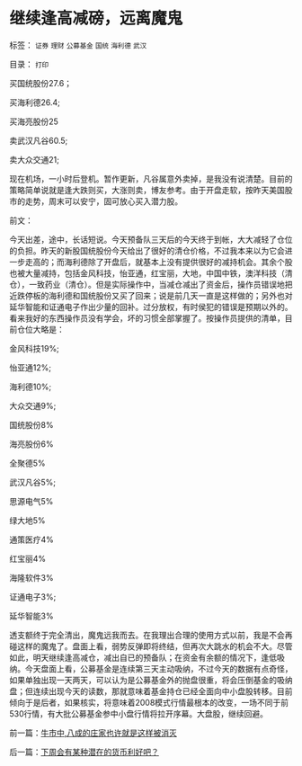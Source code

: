 # 继续逢高减磅，远离魔鬼

标签： `证券` `理财` `公募基金` `国统` `海利德` `武汉` 

目录： `打印`

买国统股份27.6；

买海利德26.4;

买海亮股份25

卖武汉凡谷60.5;

卖大众交通21;



现在机场，一小时后登机。暂作更新，凡谷属意外卖掉，是我没有说清楚。目前的策略简单说就是逢大跌则买，大涨则卖，博友参考。由于开盘走软，按昨天美国股市的走势，周末可以安宁，固可放心买入潜力股。



前文：



今天出差，途中，长话短说。今天预备队三天后的今天终于到帐，大大减轻了仓位的负担。昨天的新股国统股份今天给出了很好的清仓价格，不过我本来以为它会进一步走高的；而海利德除了开盘后，就基本上没有提供很好的减持机会。其余个股也被大量减持，包括金风科技，怡亚通，红宝丽，大地，中国中铁，澳洋科技（清仓），一致药业（清仓）。但是实际操作中，当减仓减出了资金后，操作员错误地把近跌停板的海利德和国统股份又买了回来；说是前几天一直是这样做的；另外也对延华智能和证通电子作出少量的回补。过分放权，有时侯犯的错误是预期以外的。看来我好的东西操作员没有学会，坏的习惯全部掌握了。按操作员提供的清单，目前仓位大略是：



金风科技19%;

怡亚通12%;

海利德10%;

大众交通9%;

国统股份8%

海亮股份6%

全聚德5%

武汉凡谷5%;

思源电气5%

绿大地5%

通策医疗4%

红宝丽4%

海隆软件3%

证通电子3%;

延华智能3%



透支额终于完全清出，魔鬼远我而去。在我理出合理的使用方式以前，我是不会再碰这样的魔鬼了。盘面上看，弱势反弹即将终结，但再次大跳水的机会不大。尽管如此，明天继续逢高减仓，减出自已的预备队；在资金有余额的情况下，逢低吸纳。今天盘面上看，公募基金是连续第三天主动吸纳，不过今天的数据有点奇怪，如果单独出现一天两天，可以认为是公募基金外的抛盘很重，将会压倒基金的吸纳盘；但连续出现今天的读数，那就意味着基金持仓已经全面向中小盘股转移。目前倾向于是后者，如果核实，将意味着2008模式行情最根本的改变，一场不同于前530行情，有大批公募基金参中小盘行情将拉开序幕。大盘股，继续回避。



前一篇：[牛市中,八成的庄家也许就是这样被消灭](../../../2008/1/23/牛市中,八成的庄家也许就是这样被消灭.md)

后一篇：[下周会有某种潜在的货币利好吧？](../../../2008/1/25/下周会有某种潜在的货币利好吧？.md)